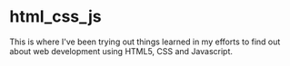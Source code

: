 # html_css_js

This is where I've been trying out things learned in my efforts to
find out about web development using HTML5, CSS and Javascript.

